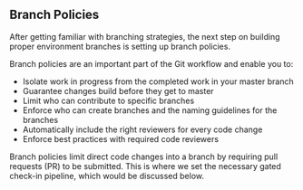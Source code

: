## Branch Policies
After getting familiar with branching strategies, the next step on building proper environment branches is setting up branch policies.

Branch policies are an important part of the Git workflow and enable you to:

- Isolate work in progress from the completed work in your master branch
- Guarantee changes build before they get to master
- Limit who can contribute to specific branches
- Enforce who can create branches and the naming guidelines for the branches
- Automatically include the right reviewers for every code change
- Enforce best practices with required code reviewers

Branch policies limit direct code changes into a branch by requiring pull requests (PR) to be submitted. This is where we set the necessary gated check-in pipeline, which would be discussed below.
